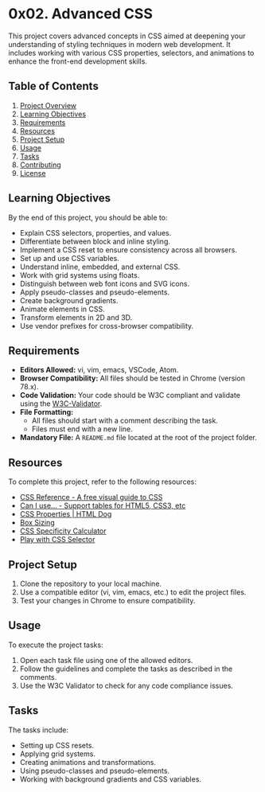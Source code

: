 # 0x02. Advanced CSS

This project covers advanced concepts in CSS aimed at deepening your understanding of styling techniques in modern web development. It includes working with various CSS properties, selectors, and animations to enhance the front-end development skills.

## Table of Contents
1. [Project Overview](#project-overview)
2. [Learning Objectives](#learning-objectives)
3. [Requirements](#requirements)
4. [Resources](#resources)
5. [Project Setup](#project-setup)
6. [Usage](#usage)
7. [Tasks](#tasks)
8. [Contributing](#contributing)
9. [License](#license)

## Learning Objectives
By the end of this project, you should be able to:
- Explain CSS selectors, properties, and values.
- Differentiate between block and inline styling.
- Implement a CSS reset to ensure consistency across all browsers.
- Set up and use CSS variables.
- Understand inline, embedded, and external CSS.
- Work with grid systems using floats.
- Distinguish between web font icons and SVG icons.
- Apply pseudo-classes and pseudo-elements.
- Create background gradients.
- Animate elements in CSS.
- Transform elements in 2D and 3D.
- Use vendor prefixes for cross-browser compatibility.

## Requirements
- **Editors Allowed:** vi, vim, emacs, VSCode, Atom.
- **Browser Compatibility:** All files should be tested in Chrome (version 78.x).
- **Code Validation:** Your code should be W3C compliant and validate using the [W3C-Validator](https://validator.w3.org/).
- **File Formatting:**
  - All files should start with a comment describing the task.
  - Files must end with a new line.
- **Mandatory File:** A `README.md` file located at the root of the project folder.

## Resources
To complete this project, refer to the following resources:
- [CSS Reference - A free visual guide to CSS](https://cssreference.io/)
- [Can I use... - Support tables for HTML5, CSS3, etc](https://caniuse.com/)
- [CSS Properties | HTML Dog](https://htmldog.com/references/css/properties/)
- [Box Sizing](https://developer.mozilla.org/en-US/docs/Web/CSS/box-sizing)
- [CSS Specificity Calculator](https://specificity.keegan.st/)
- [Play with CSS Selector](https://flukeout.github.io/)

## Project Setup
1. Clone the repository to your local machine.
2. Use a compatible editor (vi, vim, emacs, etc.) to edit the project files.
3. Test your changes in Chrome to ensure compatibility.

## Usage
To execute the project tasks:
1. Open each task file using one of the allowed editors.
2. Follow the guidelines and complete the tasks as described in the comments.
3. Use the W3C Validator to check for any code compliance issues.

## Tasks
The tasks include:
- Setting up CSS resets.
- Applying grid systems.
- Creating animations and transformations.
- Using pseudo-classes and pseudo-elements.
- Working with background gradients and CSS variables.

